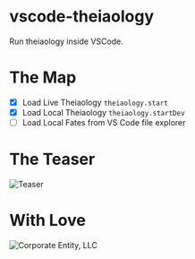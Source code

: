 # vscode-theiaology

Run theiaology inside VSCode.

# The Map

- [x] Load Live Theiaology `theiaology.start`
- [x] Load Local Theiaology `theiaology.startDev`
- [ ] Load Local Fates from VS Code file explorer

# The Teaser

![Teaser](teaser.gif)

# With Love

![Corporate Entity, LLC](entity.gif)
